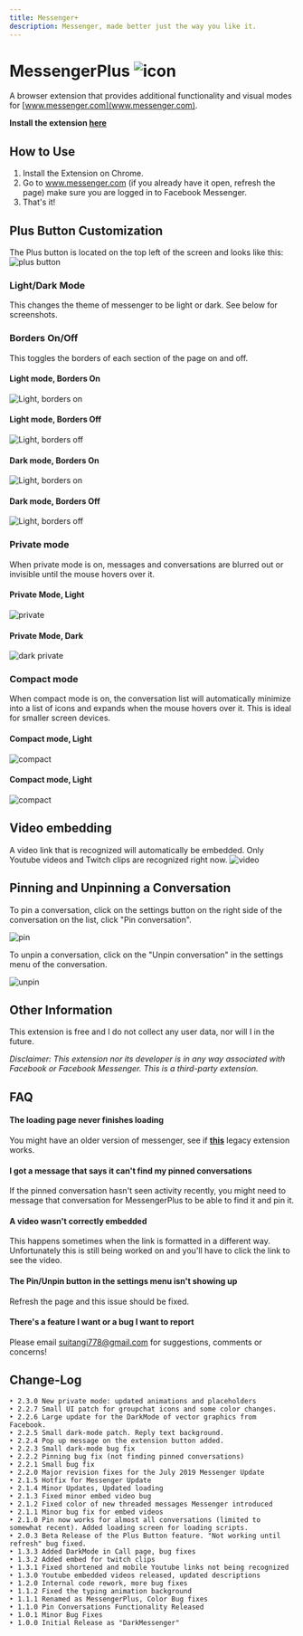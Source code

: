 ```yaml
---
title: Messenger+
description: Messenger, made better just the way you like it.
---
```


# MessengerPlus ![icon](https://raw.githubusercontent.com/suitangi/MessengerPlus/master/support/img/icon48.png)
A browser extension that provides additional functionality and visual modes for [www.messenger.com](www.messenger.com).

**Install the extension [here](https://chrome.google.com/webstore/detail/messsengerplus/hmciajeemeompacmillfkacaihdbpafj)**

## How to Use
1. Install the Extension on Chrome.
2. Go to www.messenger.com (if you already have it open, refresh the page) make sure you are logged in to Facebook Messenger.
3. That's it!

## Plus Button Customization
The Plus button is located on the top left of the screen and looks like this:
![plus button](https://raw.githubusercontent.com/suitangi/MessengerPlus/master/support/img/plusButton.png)

### Light/Dark Mode
This changes the theme of messenger to be light or dark. See below for screenshots.

### Borders On/Off
This toggles the borders of each section of the page on and off.

#### Light mode, Borders On
![Light, borders on](https://raw.githubusercontent.com/suitangi/MessengerPlus/master/support/img/border.png)

#### Light mode, Borders Off
![Light, borders off](https://raw.githubusercontent.com/suitangi/MessengerPlus/master/support/img/noborder.png)

#### Dark mode, Borders On
![Light, borders on](https://raw.githubusercontent.com/suitangi/MessengerPlus/master/support/img/darkborder.png)

#### Dark mode, Borders Off
![Light, borders off](https://raw.githubusercontent.com/suitangi/MessengerPlus/master/support/img/darknoborder.png)

### Private mode
When private mode is on, messages and conversations are blurred out or invisible until the mouse hovers over it.

#### Private Mode, Light
![private](https://raw.githubusercontent.com/suitangi/MessengerPlus/master/support/img/private.png)

#### Private Mode, Dark
![dark private](https://raw.githubusercontent.com/suitangi/MessengerPlus/master/support/img/darkprivate.png)

### Compact mode
When compact mode is on, the conversation list will automatically minimize into a list of icons and expands when the mouse hovers over it. This is ideal for smaller screen devices.

#### Compact mode, Light
![compact](https://raw.githubusercontent.com/suitangi/MessengerPlus/master/support/img/compact.png)

#### Compact mode, Light
![compact](https://raw.githubusercontent.com/suitangi/MessengerPlus/master/support/img/darkcompact.png)

## Video embedding
A video link that is recognized will automatically be embedded. Only Youtube videos and Twitch clips are recognized right now.
![video](https://raw.githubusercontent.com/suitangi/MessengerPlus/master/support/img/video.png)

## Pinning and Unpinning a Conversation
To pin a conversation, click on the settings button on the right side of the conversation on the list, click "Pin conversation".

![pin](https://raw.githubusercontent.com/suitangi/MessengerPlus/master/support/img/pin.png)

To unpin a conversation, click on the "Unpin conversation" in the settings menu of the conversation.

![unpin](https://raw.githubusercontent.com/suitangi/MessengerPlus/master/support/img/unpin.png)

## Other Information
This extension is free and I do not collect any user data, nor will I in the future.

*Disclaimer: This extension nor its developer is in any way associated with Facebook or Facebook Messenger. This is a third-party extension.*

## FAQ
#### The loading page never finishes loading
You might have an older version of messenger, see if **[this](https://chrome.google.com/webstore/detail/messsengerplus-old-versio/neaollicfdeidikoaehophbicpkohjof)** legacy extension works.

#### I got a message that says it can't find my pinned conversations
If the pinned conversation hasn't seen activity recently, you might need to message that conversation for MessengerPlus to be able to find it and pin it.

#### A video wasn't correctly embedded
This happens sometimes when the link is formatted in a different way. Unfortunately this is still being worked on and you'll have to click the link to see the video.

#### The Pin/Unpin button in the settings menu isn't showing up
Refresh the page and this issue should be fixed.

#### There's a feature I want or a bug I want to report
Please email suitangi778@gmail.com for suggestions, comments or concerns!

## Change-Log
```
‣ 2.3.0 New private mode: updated animations and placeholders
‣ 2.2.7 Small UI patch for groupchat icons and some color changes.
‣ 2.2.6 Large update for the DarkMode of vector graphics from Facebook.
‣ 2.2.5 Small dark-mode patch. Reply text background.
‣ 2.2.4 Pop up message on the extension button added.
‣ 2.2.3 Small dark-mode bug fix
‣ 2.2.2 Pinning bug fix (not finding pinned conversations)
‣ 2.2.1 Small bug fix
‣ 2.2.0 Major revision fixes for the July 2019 Messenger Update
‣ 2.1.5 Hotfix for Messenger Update
‣ 2.1.4 Minor Updates, Updated loading
‣ 2.1.3 Fixed minor embed video bug
‣ 2.1.2 Fixed color of new threaded messages Messenger introduced
‣ 2.1.1 Minor bug fix for embed videos
‣ 2.1.0 Pin now works for almost all conversations (limited to somewhat recent). Added loading screen for loading scripts.
‣ 2.0.3 Beta Release of the Plus Button feature. "Not working until refresh" bug fixed.
‣ 1.3.3 Added DarkMode in Call page, bug fixes
‣ 1.3.2 Added embed for twitch clips
‣ 1.3.1 Fixed shortened and mobile Youtube links not being recognized
‣ 1.3.0 Youtube embedded videos released, updated descriptions
‣ 1.2.0 Internal code rework, more bug fixes
‣ 1.1.2 Fixed the typing animation background
‣ 1.1.1 Renamed as MessengerPlus, Color Bug fixes
‣ 1.1.0 Pin Conversations Functionality Released
‣ 1.0.1 Minor Bug Fixes
‣ 1.0.0 Initial Release as "DarkMessenger"
```
